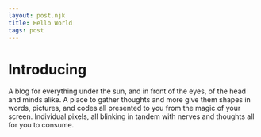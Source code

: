 ```yaml
---
layout: post.njk
title: Hello World
tags: post
---
```


# Introducing

A blog for everything under the sun, and in front of the eyes, of the head and minds alike. A place to gather thoughts and more give them shapes in words, pictures, and codes all presented to you from the magic of your screen. Individual pixels, all blinking in tandem with nerves and thoughts all for you to consume.
